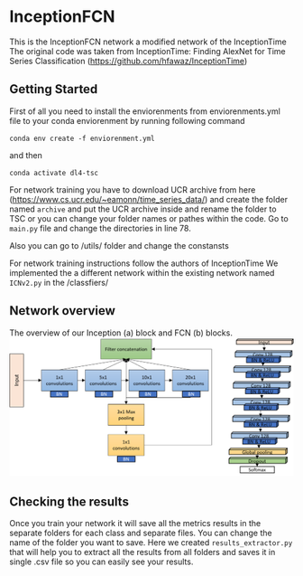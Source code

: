 # InceptionFCN
This is the InceptionFCN network a modified network of the InceptionTime
The original code was taken from InceptionTime: Finding AlexNet for Time Series Classification (https://github.com/hfawaz/InceptionTime)

## Getting Started
First of all you need to install the enviorenments from enviorenments.yml file to your conda enviorenment by running following command
```shell script
conda env create -f enviorenment.yml
```
and then 
```shell script
conda activate dl4-tsc
```
For network training you have to download UCR archive from here (https://www.cs.ucr.edu/~eamonn/time_series_data/) and create the folder named ```archive``` and put the UCR archive inside and rename the folder to TSC or you can change your folder names or pathes within the code. 
Go to ```main.py``` file and change the directories in line 78.

Also you can go to /utils/ folder and change the constansts 

For network training instructions follow the authors of InceptionTime
We implemented the a different network within the existing network named ```ICNv2.py``` in the /classfiers/
## Network overview
The overview of our Inception (a) block and FCN (b) blocks. 
![network](./utils/Network_overview.png)

## Checking the results
Once you train your network it will save all the metrics results in the separate folders for each class and separate files. You can change the name of the folder you want to save. Here we created ```results_extractor.py``` that will help you to extract all the results from all folders and saves it in single .csv file so you can easily see your results.
